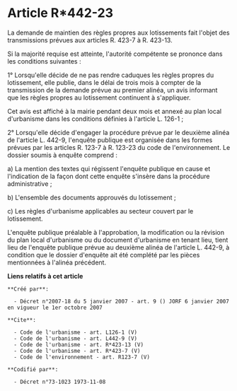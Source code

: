 # Article R*442-23

La demande de maintien des règles propres aux lotissements fait l'objet des transmissions prévues aux articles R. 423-7 à R.
423-13. 

Si la majorité requise est atteinte, l'autorité compétente se prononce dans les conditions suivantes : 

1° Lorsqu'elle décide de ne pas rendre caduques les règles propres du lotissement, elle publie, dans le délai de trois mois à
compter de la transmission de la demande prévue au premier alinéa, un avis informant que les règles propres au lotissement
continuent à s'appliquer. 

Cet avis est affiché à la mairie pendant deux mois et annexé au plan local d'urbanisme dans les conditions définies à
l'article L. 126-1 ; 

2° Lorsqu'elle décide d'engager la procédure prévue par le deuxième alinéa de l'article L. 442-9, l'enquête publique est
organisée dans les formes prévues par les articles R. 123-7 à R. 123-23 du code de l'environnement. Le dossier soumis à
enquête comprend : 

a) La mention des textes qui régissent l'enquête publique en cause et l'indication de la façon dont cette enquête s'insère
dans la procédure administrative ; 

b) L'ensemble des documents approuvés du lotissement ; 

c) Les règles d'urbanisme applicables au secteur couvert par le lotissement. 

L'enquête publique préalable à l'approbation, la modification ou la révision du plan local d'urbanisme ou du document
d'urbanisme en tenant lieu, tient lieu de l'enquête publique prévue au deuxième alinéa de l'article L. 442-9, à condition que
le dossier d'enquête ait été complété par les pièces mentionnées à l'alinéa précédent.

**Liens relatifs à cet article**

	**Créé par**:

	  - Décret n°2007-18 du 5 janvier 2007 - art. 9 () JORF 6 janvier 2007 en vigueur le 1er octobre 2007

	**Cite**:

	  - Code de l'urbanisme - art. L126-1 (V)
	  - Code de l'urbanisme - art. L442-9 (V)
	  - Code de l'urbanisme - art. R*423-13 (V)
	  - Code de l'urbanisme - art. R*423-7 (V)
	  - Code de l'environnement - art. R123-7 (V)

	**Codifié par**:

	  - Décret n°73-1023 1973-11-08
